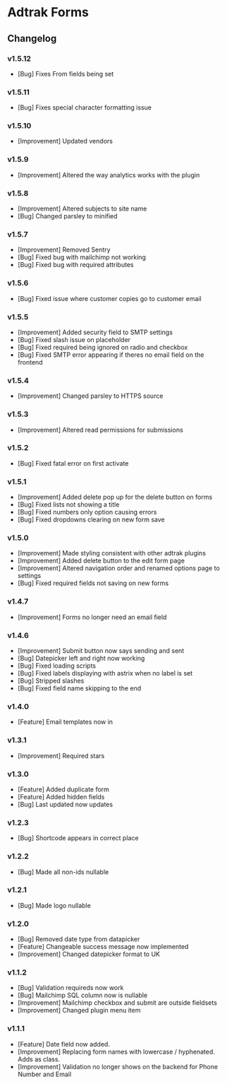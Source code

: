 # Adtrak Forms

## Changelog

### v1.5.12
- [Bug] Fixes From fields being set

### v1.5.11
- [Bug] Fixes special character formatting issue

### v1.5.10
- [Improvement] Updated vendors

### v1.5.9
- [Improvement] Altered the way analytics works with the plugin

### v1.5.8
- [Improvement] Altered subjects to site name
- [Bug] Changed parsley to minified

### v1.5.7
- [Improvement] Removed Sentry
- [Bug] Fixed bug with mailchimp not working
- [Bug] Fixed bug with required attributes

### v1.5.6
- [Bug] Fixed issue where customer copies go to customer email

### v1.5.5
- [Improvement] Added security field to SMTP settings
- [Bug] Fixed slash issue on placeholder
- [Bug] Fixed required being ignored on radio and checkbox
- [Bug] Fixed SMTP error appearing if theres no email field on the frontend

### v1.5.4
- [Improvement] Changed parsley to HTTPS source

### v1.5.3
- [Improvement] Altered read permissions for submissions

### v1.5.2
- [Bug] Fixed fatal error on first activate

### v1.5.1
- [Improvement] Added delete pop up for the delete button on forms
- [Bug] Fixed lists not showing a title
- [Bug] Fixed numbers only option causing errors
- [Bug] Fixed dropdowns clearing on new form save

### v1.5.0
- [Improvement] Made styling consistent with other adtrak plugins
- [Improvement] Added delete button to the edit form page
- [Improvement] Altered navigation order and renamed options page to settings
- [Bug] Fixed required fields not saving on new forms 

### v1.4.7
- [Improvement] Forms no longer need an email field

### v1.4.6
- [Improvement] Submit button now says sending and sent
- [Bug] Datepicker left and right now working
- [Bug] Fixed loading scripts
- [Bug] Fixed labels displaying with astrix when no label is set 
- [Bug] Stripped slashes
- [Bug] Fixed field name skipping to the end

### v1.4.0
- [Feature] Email templates now in

### v1.3.1
- [Improvement] Required stars

### v1.3.0
- [Feature] Added duplicate form
- [Feature] Added hidden fields
- [Bug] Last updated now updates

### v1.2.3
- [Bug] Shortcode appears in correct place

### v1.2.2
- [Bug] Made all non-ids nullable

### v1.2.1
- [Bug] Made logo nullable

### v1.2.0
- [Bug] Removed date type from datapicker
- [Feature] Changeable success message now implemented
- [Improvement] Changed datepicker format to UK

### v1.1.2
- [Bug] Validation requireds now work
- [Bug] Mailchimp SQL column now is nullable
- [Improvement] Mailchimp checkbox and submit are outside fieldsets
- [Improvement] Changed plugin menu item

### v1.1.1
- [Feature] Date field now added.
- [Improvement] Replacing form names with lowercase / hyphenated. Adds as class.
- [Improvement] Validation no longer shows on the backend for Phone Number and Email